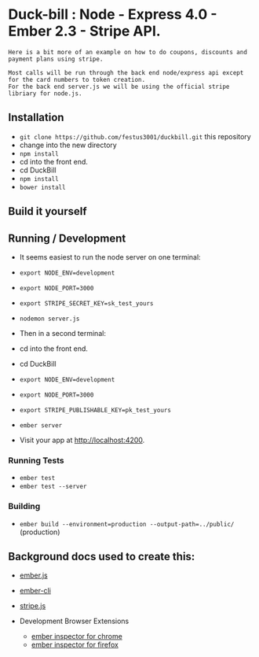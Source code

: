 # Duck-bill : Node - Express 4.0 - Ember 2.3 - Stripe API. 


	Here is a bit more of an example on how to do coupons, discounts and payment plans using stripe.

	Most calls will be run through the back end node/express api except for the card numbers to token creation.
	For the back end server.js we will be using the official stripe libriary for node.js.
		



## Installation

* `git clone https://github.com/festus3001/duckbill.git` this repository
* change into the new directory
* `npm install`
* cd into the front end.
* cd DuckBill
* `npm install`
* `bower install`

## Build it yourself



## Running / Development

* It seems easiest to run the node server on one terminal:

* `export NODE_ENV=development`
* `export NODE_PORT=3000`
* `export STRIPE_SECRET_KEY=sk_test_yours`
* `nodemon server.js`

* Then in a second terminal:
* cd into the front end.
* cd DuckBill
* `export NODE_ENV=development`
* `export NODE_PORT=3000`
* `export STRIPE_PUBLISHABLE_KEY=pk_test_yours`
* `ember server`
* Visit your app at [http://localhost:4200](http://localhost:4200).


### Running Tests

* `ember test`
* `ember test --server`

### Building

* `ember build --environment=production --output-path=../public/` (production)


## Background docs used to create this:
* [ember.js](http://emberjs.com/)
* [ember-cli](http://www.ember-cli.com/)
* [stripe.js](https://stripe.com/docs/api#intro)


* Development Browser Extensions
  * [ember inspector for chrome](https://chrome.google.com/webstore/detail/ember-inspector/bmdblncegkenkacieihfhpjfppoconhi)
  * [ember inspector for firefox](https://addons.mozilla.org/en-US/firefox/addon/ember-inspector/)



